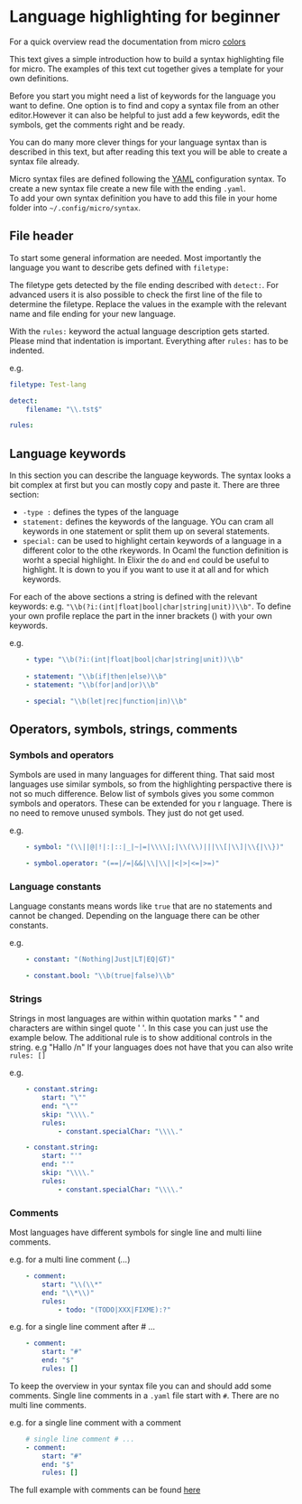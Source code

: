 # Language highlighting for beginner

For a quick overview read the documentation from micro  [colors](https://github.com/zyedidia/micro/blob/master/runtime/help/colors.md)

This text gives a simple introduction how to build a syntax highlighting file for micro.
The examples of this text cut together gives a template for your own definitions.

Before you start you might need a list of keywords for the language you want to define. One option is to find and copy a syntax file from an other editor.However it can also be helpful to just add a few keywords, edit the symbols, get the comments right and be ready.

You can  do many more clever things for your language syntax than is described in this text, but after reading this text you will be able to create a syntax file already.

Micro syntax files are defined following the [YAML](https://en.wikipedia.org/wiki/YAML) configuration syntax. To create a new syntax file create a new file with the ending `.yaml`.  
To add your own syntax definition you have to add this file in your home folder into  `~/.config/micro/syntax`.

## File header
To start some general information are needed. Most importantly the language you want to describe gets defined with `filetype:`

The filetype gets detected by the file ending described with `detect:`. For advanced users it is also possible to check the first line of the file to determine the filetype. Replace the  values in the example with the relevant name and file ending for your new language.

With the `rules:` keyword the actual language description gets started. Please mind that indentation is important. Everything after `rules:` has to be indented.

e.g.
``` Yaml
filetype: Test-lang

detect:
    filename: "\\.tst$"

rules:
```

## Language keywords
In this section you can describe the language keywords. The syntax looks a bit complex at first but you can mostly copy and paste it. There are three section:
- `-type :` defines the types of the language
- `statement:` defines the keywords of the language. YOu can cram all keywords in one statement or split them up on several statements.
- `special:` can be used to highlight certain keywords of a language in a different color to the othe rkeywords. In Ocaml the function definition is worht a special highlight. In Elixir the `do` and `end` could be useful to highlight. It is down to you if you want to use it at all and for which keywords.

For each of the above sections a string is defined with the relevant keywords: 
e.g. `"\\b(?i:(int|float|bool|char|string|unit))\\b"`. To define your own profile replace the part in the inner brackets () with your own keywords.

e.g.
``` Yaml
    - type: "\\b(?i:(int|float|bool|char|string|unit))\\b"
    
    - statement: "\\b(if|then|else)\\b"
    - statement: "\\b(for|and|or)\\b"

    - special: "\\b(let|rec|function|in)\\b"
```
## Operators, symbols, strings, comments


### Symbols and operators
Symbols are used in many languages for different thing. That said most languages use similar symbols, so from the highlighting perspactive there is not so much difference. Below list of symbols gives you some common symbols and operators. These can be extended for you r language. There is no need to remove unused symbols. They just do not get used.

e.g.
``` Yaml
    - symbol: "(\\||@|!|:|::|_|~|=|\\\\|;|\\(\\)|||\\[|\\]|\\{|\\})"

    - symbol.operator: "(==|/=|&&|\\|\\||<|>|<=|>=)"
```

### Language constants
Language constants means words like `true` that are no statements and cannot be changed. Depending on the language there can be other constants.

e.g.
``` Yaml
    - constant: "(Nothing|Just|LT|EQ|GT)"

    - constant.bool: "\\b(true|false)\\b"
```

### Strings

Strings in most languages are within within quotation marks " " and characters are within singel quote ' '. In this case you can just use the example below. The additional rule is to show additional controls in the string. e.g "Hallo /n" If your languages does not have that you can also write `rules: []`

e.g.
``` Yaml
    - constant.string:
        start: "\""
        end: "\""
        skip: "\\\\."
        rules:
            - constant.specialChar: "\\\\."

    - constant.string:
        start: "'"
        end: "'"
        skip: "\\\\."
        rules:
            - constant.specialChar: "\\\\."
```

### Comments
Most languages have different symbols for single line and multi liine comments.

e.g. for a multi line comment (*...*)
``` Yaml
    - comment:
        start: "\\(\\*"
        end: "\\*\\)"
        rules:
            - todo: "(TODO|XXX|FIXME):?"
```

e.g. for a single line comment after # ...
``` Yaml
    - comment:
        start: "#"
        end: "$"
        rules: []
```

To keep the overview in your syntax file you can and should add some comments. Single line comments in a `.yaml` file start with `#`. There are no multi line comments.

e.g. for a single line comment with a comment
``` Yaml
    # single line comment # ...
    - comment:
        start: "#"
        end: "$"
        rules: []
```


The full example with comments can be found [here](https://github.com/MarcusE1W/hello-world/blob/master/test-syntax.yaml)
